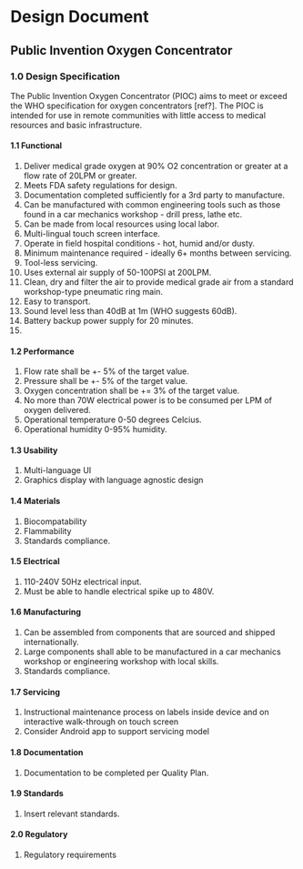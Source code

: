 # Design Document
## Public Invention Oxygen Concentrator

### 1.0 Design Specification

The Public Invention Oxygen Concentrator (PIOC) aims to meet or exceed the WHO specification for oxygen concentrators [ref?]. The PIOC is intended for use in remote communities with little access to medical resources and basic infrastructure.

#### 1.1 Functional
1. Deliver medical grade oxygen at 90% O2 concentration or greater at a flow rate of 20LPM or greater.
1. Meets FDA safety regulations for design.
1. Documentation completed sufficiently for a 3rd party to manufacture.
1. Can be manufactured with common engineering tools such as those found in a car mechanics workshop - drill press, lathe etc.
1. Can be made from local resources using local labor.
1. Multi-lingual touch screen interface.
1. Operate in field hospital conditions - hot, humid and/or dusty.
1. Minimum maintenance required - ideally 6+ months between servicing.
1. Tool-less servicing.
1. Uses external air supply of 50-100PSI at 200LPM.
1. Clean, dry and filter the air to provide medical grade air from a standard workshop-type pneumatic ring main.
1. Easy to transport.
1. Sound level less than 40dB at 1m (WHO suggests 60dB).
1. Battery backup power supply for 20 minutes.
1. 
#### 1.2 Performance
1. Flow rate shall be +- 5% of the target value.
1. Pressure shall be +- 5% of the target value.
1. Oxygen concentration shall be += 3% of the target value.
1. No more than 70W electrical power is to be consumed per LPM of oxygen delivered.
1. Operational temperature 0-50 degrees Celcius.
1. Operational humidity 0-95% humidity.
#### 1.3 Usability
1. Multi-language UI
1. Graphics display with language agnostic design
#### 1.4 Materials
1. Biocompatability
1. Flammability
1. Standards compliance.
#### 1.5 Electrical
1. 110-240V 50Hz electrical input.
1. Must be able to handle electrical spike up to 480V.
#### 1.6 Manufacturing
1. Can be assembled from components that are sourced and shipped internationally.
1. Large components shall able to be manufactured in a car mechanics workshop or engineering workshop with local skills.
1. Standards compliance.
#### 1.7 Servicing
1. Instructional maintenance process on labels inside device and on interactive walk-through on touch screen
1. Consider Android app to support servicing model
#### 1.8 Documentation
1. Documentation to be completed per Quality Plan.
#### 1.9 Standards
1. Insert relevant standards.
#### 2.0 Regulatory
1. Regulatory requirements